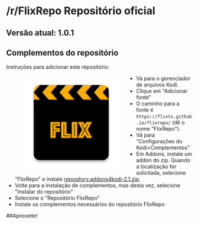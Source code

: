 # /r/FlixRepo Repositório oficial
## Versão atual: 1.0.1

## Complementos do repositório

Instruções para adicionar este repositório:

<img align="left" src="icon.png" width="256" hspace="48" title="FlixRepo Repository">

<p align="right">
   <ul>
     <li>Vá para o gerenciador de arquivos Kodi.</li>
     <li>Clique em "Adicionar fonte"</li>
     <li>O caminho para a fonte é <code>https://flixtx.github.io/flixrepo/</code> (dê o nome "FlixRepo").</li>
     <li>Vá para "Configurações do Kodi>Complementos"</li>
     <li>Em Addons, instale um addon do zip. Quando a localização for solicitada, selecione "FlixRepo" e instale <a href="repository.addons4kodi-2.1.zip">repository.addons4kodi-2.1.zip</a>.</li>
     <li>Volte para a instalação de complementos, mas desta vez, selecione "Instalar do repositório"</li>
     <li>Selecione o "Repositório FlixRepo"</li>
     <li>Instale os complementos necessários do repositório FlixRepo</li>
   </ul>
</p>

##Aproveite!
